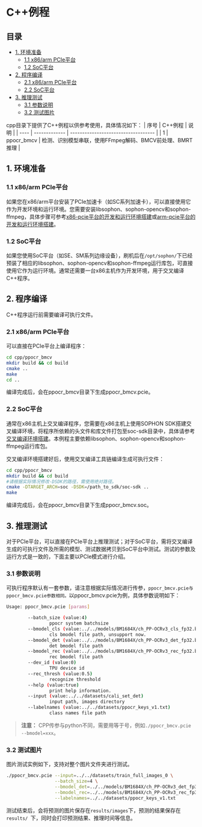 # C++例程

## 目录

* [1. 环境准备](#1-环境准备)
    * [1.1 x86/arm PCIe平台](#11-x86arm-pcie平台)
    * [1.2 SoC平台](#12-soc平台)
* [2. 程序编译](#2-程序编译)
    * [2.1 x86/arm PCIe平台](#21-x86arm-pcie平台)
    * [2.2 SoC平台](#22-soc平台)
* [3. 推理测试](#3-推理测试)
    * [3.1 参数说明](#31-参数说明)
    * [3.2 测试图片](#32-测试图片)

cpp目录下提供了C++例程以供参考使用，具体情况如下：
| 序号  | C++例程      | 说明                                 |
| ---- | ------------- | -----------------------------------  |
| 1    | ppocr_bmcv   | 检测、识别模型串联，使用FFmpeg解码、BMCV前处理、BMRT推理   |

## 1. 环境准备
### 1.1 x86/arm PCIe平台
如果您在x86/arm平台安装了PCIe加速卡（如SC系列加速卡），可以直接使用它作为开发环境和运行环境。您需要安装libsophon、sophon-opencv和sophon-ffmpeg，具体步骤可参考[x86-pcie平台的开发和运行环境搭建](../../../docs/Environment_Install_Guide.md#3-x86-pcie平台的开发和运行环境搭建)或[arm-pcie平台的开发和运行环境搭建](../../../docs/Environment_Install_Guide.md#5-arm-pcie平台的开发和运行环境搭建)。

### 1.2 SoC平台
如果您使用SoC平台（如SE、SM系列边缘设备），刷机后在`/opt/sophon/`下已经预装了相应的libsophon、sophon-opencv和sophon-ffmpeg运行库包，可直接使用它作为运行环境。通常还需要一台x86主机作为开发环境，用于交叉编译C++程序。


## 2. 程序编译
C++程序运行前需要编译可执行文件。
### 2.1 x86/arm PCIe平台
可以直接在PCIe平台上编译程序：
```bash
cd cpp/ppocr_bmcv
mkdir build && cd build
cmake .. 
make
cd ..
```
编译完成后，会在ppocr_bmcv目录下生成ppocr_bmcv.pcie。

### 2.2 SoC平台
通常在x86主机上交叉编译程序，您需要在x86主机上使用SOPHON SDK搭建交叉编译环境，将程序所依赖的头文件和库文件打包至soc-sdk目录中，具体请参考[交叉编译环境搭建](../../../docs/Environment_Install_Guide.md#41-交叉编译环境搭建)。本例程主要依赖libsophon、sophon-opencv和sophon-ffmpeg运行库包。

交叉编译环境搭建好后，使用交叉编译工具链编译生成可执行文件：
```bash
cd cpp/ppocr_bmcv
mkdir build && cd build
#请根据实际情况修改-DSDK的路径，需使用绝对路径。
cmake -DTARGET_ARCH=soc -DSDK=/path_to_sdk/soc-sdk ..  
make
```
编译完成后，会在ppocr_bmcv目录下生成ppocr_bmcv.soc。

## 3. 推理测试
对于PCIe平台，可以直接在PCIe平台上推理测试；对于SoC平台，需将交叉编译生成的可执行文件及所需的模型、测试数据拷贝到SoC平台中测试。测试的参数及运行方式是一致的，下面主要以PCIe模式进行介绍。

### 3.1 参数说明
可执行程序默认有一套参数，请注意根据实际情况进行传参，`ppocr_bmcv.pcie与ppocr_bmcv.pcie参数相同。`以ppocr_bmcv.pcie为例，具体参数说明如下：
```bash
Usage: ppocr_bmcv.pcie [params] 

        --batch_size (value:4)
                ppocr system batchsize
        --bmodel_cls (value:../../models/BM1684X/ch_PP-OCRv3_cls_fp32.bmodel)
                cls bmodel file path, unsupport now.
        --bmodel_det (value:../../models/BM1684X/ch_PP-OCRv3_det_fp32.bmodel)
                det bmodel file path
        --bmodel_rec (value:../../models/BM1684X/ch_PP-OCRv3_rec_fp32.bmodel)
                rec bmodel file path
        --dev_id (value:0)
                TPU device id
        --rec_thresh (value:0.5)
                recognize threshold
        --help (value:true)
                print help information.
        --input (value:../../datasets/cali_set_det)
                input path, images directory
        --labelnames (value:../../datasets/ppocr_keys_v1.txt)
                class names file path
```
> **注意：** CPP传参与python不同，需要用等于号，例如`./ppocr_bmcv.pcie --bmodel=xxx`。

### 3.2 测试图片
图片测试实例如下，支持对整个图片文件夹进行测试。
```bash
./ppocr_bmcv.pcie --input=../../datasets/train_full_images_0 \
                  --batch_size=4 \
                  --bmodel_det=../../models/BM1684X/ch_PP-OCRv3_det_fp32.bmodel \
                  --bmodel_rec=../../models/BM1684X/ch_PP-OCRv3_rec_fp32.bmodel \
                  --labelnames=../../datasets/ppocr_keys_v1.txt
```
测试结束后，会将预测的图片保存在`results/images`下，预测的结果保存在`results/ `下，同时会打印预测结果、推理时间等信息。
